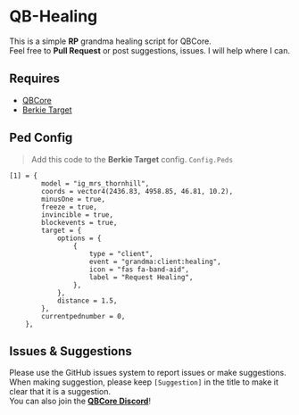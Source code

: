 # QB-Healing
This is a simple **RP** grandma healing script for QBCore.  
Feel free to **Pull Request** or post suggestions, issues. I will help where I can.

## Requires
- [QBCore](https://github.com/qbcore-framework/qb-core)
- [Berkie Target](https://github.com/BerkieBb/berkie-target)

## Ped Config
> Add this code to the **Berkie Target** config. `Config.Peds`
```
[1] = { 
		model = "ig_mrs_thornhill", 
		coords = vector4(2436.83, 4958.85, 46.81, 10.2),
		minusOne = true, 
		freeze = true,
		invincible = true,
		blockevents = true,
		target = {
			options = {
				{
					type = "client",
					event = "grandma:client:healing",
					icon = "fas fa-band-aid",
					label = "Request Healing",
				},
			},
			distance = 1.5,
		},
		currentpednumber = 0,
	},
```

## Issues & Suggestions
Please use the GitHub issues system to report issues or make suggestions.  
When making suggestion, please keep `[Suggestion]` in the title to make it clear that it is a suggestion.  
You can also join the **[QBCore Discord](https://discord.gg/qbcore)**!